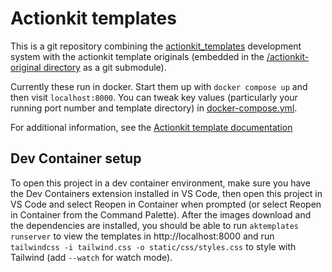 # Actionkit templates

This is a git repository combining the
[actionkit_templates](https://github.com/MoveOnOrg/actionkit-templates)
development system with the actionkit template originals (embedded in the
[/actionkit-original directory](./actionkit-original/) as a git submodule).

Currently these run in docker. Start them up with `docker compose up` and then
visit `localhost:8000`. You can tweak key values (particularly your running port
number and template directory) in [docker-compose.yml](./docker-compose.yml).

For additional information, see the
[Actionkit template documentation](https://docs.actionkit.com/docs/manual/developer/templates_index.html)

## Dev Container setup

To open this project in a dev container environment, make sure you have the Dev Containers extension installed in VS Code, then open this project in VS Code and select Reopen in Container when prompted (or select Reopen in Container from the Command Palette). After the images download and the dependencies are installed, you should be able to run `aktemplates runserver` to view the templates in http://localhost:8000 and run `tailwindcss -i tailwind.css -o static/css/styles.css` to style with Tailwind (add `--watch` for watch mode).